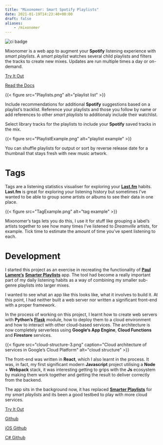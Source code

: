 ```yaml
---
title: "Mixonomer: Smart Spotify Playlists"
date: 2021-01-19T14:23:40+00:00
draft: false
aliases:
    - /mixonomer
---
```


![ci badge](https://github.com/sarsoo/mixonomer/workflows/test%20and%20deploy/badge.svg)

Mixonomer is a web app to augment your __Spotify__ listening experience with _smart playlists_. A _smart playlist_ watches several child playlists and filters the tracks to create new mixes. Updates are run multiple times a day or on-demand.

[Try It Out](https://mixonomer.sarsoo.xyz/)

[Read the Docs](https://docs.mixonomer.sarsoo.xyz/)

{{< figure src="Playlists.png" alt="playlist list" >}}

Include recommendations for additional __Spotify__ suggestions based on a playlist’s tracklist. Reference your playlists and those you follow by name or add references to other _smart playlists_ to additionaly include their watchlist.

Select library tracks for the playlists to include your __Spotify__ saved tracks in the mix.

{{< figure src="PlaylistExample.png" alt="playlist example" >}}

You can shuffle playlists for output or sort by reverse release date for a thumbnail that stays fresh with new music artwork.

# Tags

Tags are a listening statistics visualiser for exploring your [__Last.fm__](https://last.fm) habits. __Last.fm__ is great for exploring your listening history but sometimes I’ve wanted to be able to group some artists or albums to see their data in one place.

{{< figure src="TagExample.png" alt="tag example" >}}

Mixonomer’s tags lets you do this, I use it for stuff like grouping a label’s artists together to see how many times I’ve listened to _Dreamville_ artists, for example. Tick time to estimate the amount of time you’ve spent listening to each.

# Development

I started this project as an exercise in recreating the functionality of [__Paul Lamere‘s__](https://twitter.com/plamere) [__Smarter Playlists__](http://playlistmachinery.com/) app. The tool had become a really important part of my daily listening habits as a way of combining my smaller sub-genre playlists into larger mixes.

I wanted to see what an app like this looks like, what it involves to build it. At this point, I had neither built a web server nor written a significant front-end with a proper framework.

In the process of working on this project, I learnt how to create web servers with __Python’s__ [__Flask__](https://flask.palletsprojects.com/en/1.1.x/) module, how to deploy them to a cloud environment and how to interact with other cloud-based services. The architecture is now completely serverless using __Google‘s App Engine__, __Cloud Functions__ and __Firestore__ services.

{{< figure src="cloud-structure-3.png" caption="Cloud architecture of services in Google’s Cloud Platform" alt="cloud structure" >}}

The front-end was written in __React__, which I also learnt in the process. It was, in fact, my first significant modern __Javascript__ project utilising a __Node__ + __Webpack__ stack, it was interesting getting to grips with the __Js__ ecosystem by making them work together and getting the result to deliver correctly from the backend.

The app sits in the background now, it has replaced [__Smarter Playlists__](http://playlistmachinery.com/) for my _smart playlists_ and its been a good testbed to play with more cloud services.

[Try It Out](https://mixonomer.sarsoo.xyz/)

[Github](https://github.com/Sarsoo/Mixonomer)

[iOS Github](https://github.com/Sarsoo/Mixonomer-iOS)

[C# Github](https://github.com/Sarsoo/Mixonomer.NET)